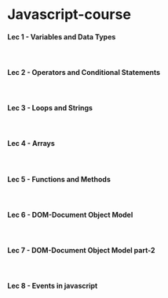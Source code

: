 # Javascript-course

<h4> Lec 1 - Variables and Data Types </h4>
<br>
<h4> Lec 2 - Operators and Conditional Statements </h4>
<br>
<h4> Lec 3 - Loops and Strings </h4>
<br>
<h4> Lec 4 - Arrays </h4>
<br>
<h4> Lec 5 - Functions and Methods </h4>
<br>
<h4> Lec 6 - DOM-Document Object Model </h4>
<br>
<h4> Lec 7 - DOM-Document Object Model part-2 </h4>
<br>
<h4> Lec 8 - Events in javascript</h4>
